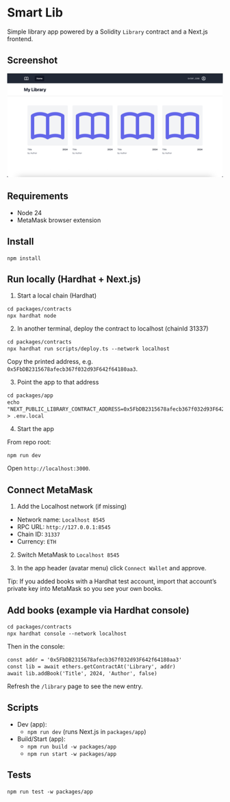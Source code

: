 # Smart Lib

Simple library app powered by a Solidity `Library` contract and a Next.js frontend.

## Screenshot

![Smart Lib app](docs/app-home.png)

## Requirements

- Node 24
- MetaMask browser extension

## Install

```
npm install
```

## Run locally (Hardhat + Next.js)

1) Start a local chain (Hardhat)

```
cd packages/contracts
npx hardhat node
```

2) In another terminal, deploy the contract to localhost (chainId 31337)

```
cd packages/contracts
npx hardhat run scripts/deploy.ts --network localhost
```

Copy the printed address, e.g. `0x5FbDB2315678afecb367f032d93F642f64180aa3`.

3) Point the app to that address

```
cd packages/app
echo "NEXT_PUBLIC_LIBRARY_CONTRACT_ADDRESS=0x5FbDB2315678afecb367f032d93F642f64180aa3" > .env.local
```

4) Start the app

From repo root:

```
npm run dev
```

Open `http://localhost:3000`.

## Connect MetaMask

1) Add the Localhost network (if missing)
- Network name: `Localhost 8545`
- RPC URL: `http://127.0.0.1:8545`
- Chain ID: `31337`
- Currency: `ETH`

2) Switch MetaMask to `Localhost 8545`

3) In the app header (avatar menu) click `Connect Wallet` and approve.

Tip: If you added books with a Hardhat test account, import that account’s private key into MetaMask so you see your own books.

## Add books (example via Hardhat console)

```
cd packages/contracts
npx hardhat console --network localhost
```

Then in the console:

```
const addr = '0x5FbDB2315678afecb367f032d93F642f64180aa3'
const lib = await ethers.getContractAt('Library', addr)
await lib.addBook('Title', 2024, 'Author', false)
```

Refresh the `/library` page to see the new entry.

## Scripts

- Dev (app):
  - `npm run dev` (runs Next.js in `packages/app`)
- Build/Start (app):
  - `npm run build -w packages/app`
  - `npm run start -w packages/app`

## Tests

```
npm run test -w packages/app
```